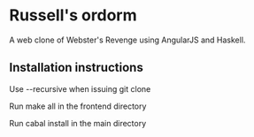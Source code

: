 # Russell's ordorm

A web clone of Webster's Revenge using AngularJS and Haskell.

## Installation instructions

Use --recursive when issuing git clone

Run make all in the frontend directory

Run cabal install in the main directory
